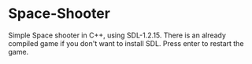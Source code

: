 # Space-Shooter
Simple Space shooter in C++, using SDL-1.2.15.
There is an already compiled game if you don't want to install SDL.
Press enter to restart the game.

